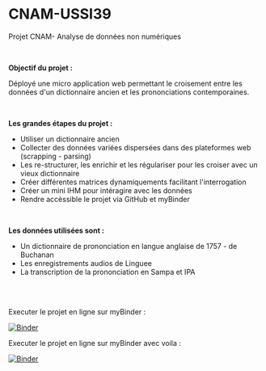 # CNAM-USSI39
Projet CNAM- Analyse de données non numériques

</br>

**Objectif du projet :**

Déployé une micro application web permettant le croisement entre les données d'un dictionnaire ancien et les prononciations contemporaines.

</br>

**Les grandes étapes du projet :**
* Utiliser un dictionnaire ancien
* Collecter des données variées dispersées dans des plateformes web (scrapping - parsing)
* Les re-structurer, les enrichir et les régulariser pour les croiser avec un vieux dictionnaire
* Créer différentes matrices dynamiquements facilitant l'interrogation
* Créer un mini IHM pour intéragire avec les données
* Rendre accèssible le projet via GitHub et myBinder

</br>

**Les données utilisées sont :**
* Un dictionnaire de prononciation en langue anglaise de 1757 - de Buchanan
* Les enregistrements audios de Linguee
* La transcription de la prononciation en Sampa et IPA

</br>
</br>

Executer le projet en ligne sur myBinder :

[![Binder](https://mybinder.org/badge_logo.svg)](https://mybinder.org/v2/gh/Amelie-Leboeuf/CNAM-USSI39/HEAD)

Executer le projet en ligne sur myBinder avec voila :

[![Binder](https://mybinder.org/badge_logo.svg)](https://mybinder.org/v2/gh/Amelie-Leboeuf/CNAM-USSI39/HEAD?labpath=voila)
